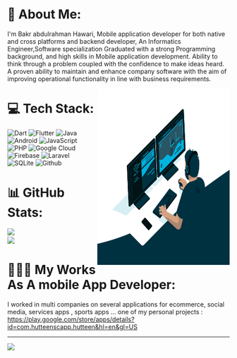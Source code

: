 # 💫 About Me:
I'm Bakr abdulrahman Hawari, Mobile application developer for both native and cross platforms and backend developer, An Informatics Engineer,Software specialization Graduated with a strong Programming background, and high skills in Mobile application development. Ability to think through a problem coupled with the confidence to make ideas heard. A proven ability to maintain and enhance company software with the aim of improving operational functionality in line with business requirements.

<img align="right" alt="GIF" src="code.gif" width="300" height="400" />

# 💻 Tech Stack:
![Dart](https://img.shields.io/badge/dart-%230175C2.svg?style=flat&logo=dart&logoColor=white) ![Flutter](https://img.shields.io/badge/Flutter-%2302569B.svg?style=flat&logo=Flutter&logoColor=white) ![Java](https://img.shields.io/badge/java-%23ED8B00.svg?style=flat&logo=java&logoColor=white) ![Android](https://img.shields.io/badge/-android-green) ![JavaScript](https://img.shields.io/badge/javascript-%23323330.svg?style=flat&logo=javascript&logoColor=%23F7DF1E) ![PHP](https://img.shields.io/badge/swift-F54A2A?style=flat&logo=swift&logoColor=white) ![Google Cloud](https://img.shields.io/badge/Google%20Cloud-%234285F4.svg?style=flat&logo=google-cloud&logoColor=white) ![Firebase](https://img.shields.io/badge/firebase-%23039BE5.svg?style=flat&logo=firebase) ![Laravel](https://img.shields.io/badge/laravel-%23FF2D20.svg?style=flat&logo=laravel&logoColor=white) ![SQLite](https://img.shields.io/badge/sqlite-%2307405e.svg?style=flat&logo=sqlite&logoColor=white) ![Github](https://camo.githubusercontent.com/0147981134ab7ea3e2fec8431d1c49e365792a0003458f679c19b725e6b25545/68747470733a2f2f696d672e736869656c64732e696f2f62616467652f6769746c616225323043492d2532333138313731372e7376673f7374796c653d666f722d7468652d6261646765266c6f676f3d6769746c6162266c6f676f436f6c6f723d7768697465)

# 📊 GitHub Stats:
![](https://github-readme-stats.vercel.app/api?username=bakrabdulrahmanhawarieng&theme=dark&hide_border=false&include_all_commits=false&count_private=false)<br/>
![](https://github-readme-streak-stats.herokuapp.com/?user=bakrabdulrahmanhawarieng&theme=dark&hide_border=false)<br/>

# 👨🏻‍💻 My Works As A mobile App Developer:
I worked in multi companies on several applications for ecommerce, social media, services apps , sports apps  ...
one of my personal projects :
https://play.google.com/store/apps/details?id=com.hutteenscapp.hutteen&hl=en&gl=US 


---
[![](https://visitcount.itsvg.in/api?id=bakrabdulrahmanhawarieng&icon=0&color=0)](https://visitcount.itsvg.in)
